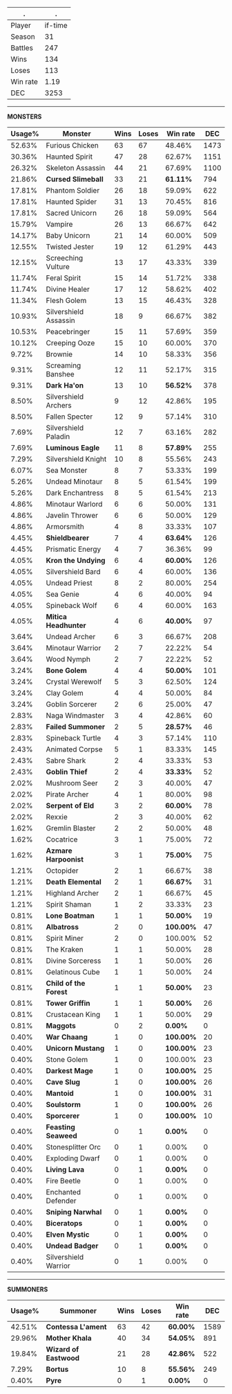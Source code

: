 .|.
|-|-
Player|if-time
Season|31
Battles|247
Wins|134
Loses|113
Win rate|1.19
DEC|3253

---
**MONSTERS**

Usage%|Monster|Wins|Loses|Win rate|DEC|
-|-|-|-|-|-|
52.63%|Furious Chicken|63|67|48.46%|1473|
30.36%|Haunted Spirit|47|28|62.67%|1151|
26.32%|Skeleton Assassin|44|21|67.69%|1100|
21.86%|**Cursed Slimeball**|33|21|**61.11%**|794|
17.81%|Phantom Soldier|26|18|59.09%|622|
17.81%|Haunted Spider|31|13|70.45%|816|
17.81%|Sacred Unicorn|26|18|59.09%|564|
15.79%|Vampire|26|13|66.67%|642|
14.17%|Baby Unicorn|21|14|60.00%|509|
12.55%|Twisted Jester|19|12|61.29%|443|
12.15%|Screeching Vulture|13|17|43.33%|339|
11.74%|Feral Spirit|15|14|51.72%|338|
11.74%|Divine Healer|17|12|58.62%|402|
11.34%|Flesh Golem|13|15|46.43%|328|
10.93%|Silvershield Assassin|18|9|66.67%|382|
10.53%|Peacebringer|15|11|57.69%|359|
10.12%|Creeping Ooze|15|10|60.00%|370|
9.72%|Brownie|14|10|58.33%|356|
9.31%|Screaming Banshee|12|11|52.17%|315|
9.31%|**Dark Ha'on**|13|10|**56.52%**|378|
8.50%|Silvershield Archers|9|12|42.86%|195|
8.50%|Fallen Specter|12|9|57.14%|310|
7.69%|Silvershield Paladin|12|7|63.16%|282|
7.69%|**Luminous Eagle**|11|8|**57.89%**|255|
7.29%|Silvershield Knight|10|8|55.56%|243|
6.07%|Sea Monster|8|7|53.33%|199|
5.26%|Undead Minotaur|8|5|61.54%|199|
5.26%|Dark Enchantress|8|5|61.54%|213|
4.86%|Minotaur Warlord|6|6|50.00%|131|
4.86%|Javelin Thrower|6|6|50.00%|129|
4.86%|Armorsmith|4|8|33.33%|107|
4.45%|**Shieldbearer**|7|4|**63.64%**|126|
4.45%|Prismatic Energy|4|7|36.36%|99|
4.05%|**Kron the Undying**|6|4|**60.00%**|126|
4.05%|Silvershield Bard|6|4|60.00%|136|
4.05%|Undead Priest|8|2|80.00%|254|
4.05%|Sea Genie|4|6|40.00%|94|
4.05%|Spineback Wolf|6|4|60.00%|163|
4.05%|**Mitica Headhunter**|4|6|**40.00%**|97|
3.64%|Undead Archer|6|3|66.67%|208|
3.64%|Minotaur Warrior|2|7|22.22%|54|
3.64%|Wood Nymph|2|7|22.22%|52|
3.24%|**Bone Golem**|4|4|**50.00%**|101|
3.24%|Crystal Werewolf|5|3|62.50%|124|
3.24%|Clay Golem|4|4|50.00%|84|
3.24%|Goblin Sorcerer|2|6|25.00%|47|
2.83%|Naga Windmaster|3|4|42.86%|60|
2.83%|**Failed Summoner**|2|5|**28.57%**|46|
2.83%|Spineback Turtle|4|3|57.14%|110|
2.43%|Animated Corpse|5|1|83.33%|145|
2.43%|Sabre Shark|2|4|33.33%|53|
2.43%|**Goblin Thief**|2|4|**33.33%**|52|
2.02%|Mushroom Seer|2|3|40.00%|47|
2.02%|Pirate Archer|4|1|80.00%|98|
2.02%|**Serpent of Eld**|3|2|**60.00%**|78|
2.02%|Rexxie|2|3|40.00%|62|
1.62%|Gremlin Blaster|2|2|50.00%|48|
1.62%|Cocatrice|3|1|75.00%|72|
1.62%|**Azmare Harpoonist**|3|1|**75.00%**|75|
1.21%|Octopider|2|1|66.67%|38|
1.21%|**Death Elemental**|2|1|**66.67%**|31|
1.21%|Highland Archer|2|1|66.67%|45|
1.21%|Spirit Shaman|1|2|33.33%|23|
0.81%|**Lone Boatman**|1|1|**50.00%**|19|
0.81%|**Albatross**|2|0|**100.00%**|47|
0.81%|Spirit Miner|2|0|100.00%|52|
0.81%|The Kraken|1|1|50.00%|28|
0.81%|Divine Sorceress|1|1|50.00%|26|
0.81%|Gelatinous Cube|1|1|50.00%|24|
0.81%|**Child of the Forest**|1|1|**50.00%**|23|
0.81%|**Tower Griffin**|1|1|**50.00%**|26|
0.81%|Crustacean King|1|1|50.00%|29|
0.81%|**Maggots**|0|2|**0.00%**|0|
0.40%|**War Chaang**|1|0|**100.00%**|20|
0.40%|**Unicorn Mustang**|1|0|**100.00%**|23|
0.40%|Stone Golem|1|0|100.00%|23|
0.40%|**Darkest Mage**|1|0|**100.00%**|25|
0.40%|**Cave Slug**|1|0|**100.00%**|26|
0.40%|**Mantoid**|1|0|**100.00%**|31|
0.40%|**Soulstorm**|1|0|**100.00%**|26|
0.40%|**Sporcerer**|1|0|**100.00%**|10|
0.40%|**Feasting Seaweed**|0|1|**0.00%**|0|
0.40%|Stonesplitter Orc|0|1|0.00%|0|
0.40%|Exploding Dwarf|0|1|0.00%|0|
0.40%|**Living Lava**|0|1|**0.00%**|0|
0.40%|Fire Beetle|0|1|0.00%|0|
0.40%|Enchanted Defender|0|1|0.00%|0|
0.40%|**Sniping Narwhal**|0|1|**0.00%**|0|
0.40%|**Biceratops**|0|1|**0.00%**|0|
0.40%|**Elven Mystic**|0|1|**0.00%**|0|
0.40%|**Undead Badger**|0|1|**0.00%**|0|
0.40%|Silvershield Warrior|0|1|0.00%|0|

---
**SUMMONERS**

Usage%|Summoner|Wins|Loses|Win rate|DEC|
-|-|-|-|-|-|
42.51%|**Contessa L'ament**|63|42|**60.00%**|1589|
29.96%|**Mother Khala**|40|34|**54.05%**|891|
19.84%|**Wizard of Eastwood**|21|28|**42.86%**|522|
7.29%|**Bortus**|10|8|**55.56%**|249|
0.40%|**Pyre**|0|1|**0.00%**|0|
